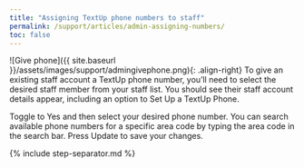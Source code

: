 ```yaml
---
title: "Assigning TextUp phone numbers to staff"
permalink: /support/articles/admin-assigning-numbers/
toc: false
---
```


![Give phone]({{ site.baseurl }}/assets/images/support/admingivephone.png){: .align-right} To give an existing staff account a TextUp phone number, you’ll need to select the desired staff member from your staff list. You should see their staff account details appear, including an option to Set Up a TextUp Phone.

Toggle to Yes and then select your desired phone number. You can search available phone numbers for a specific area code by typing the area code in the search bar. Press Update to save your changes.

{% include step-separator.md %}
